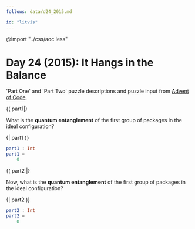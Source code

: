 ```yaml
---
follows: data/d24_2015.md

id: "litvis"
---
```


@import "../css/aoc.less"

# Day 24 (2015): It Hangs in the Balance

'Part One' and 'Part Two' puzzle descriptions and puzzle input from [Advent of Code](https://adventofcode.com/2015/day/24).

{( part1|}

What is the **quantum entanglement** of the first group of packages in the ideal configuration?

{| part1 )}

```elm {l r}
part1 : Int
part1 =
    0
```

{( part2 |}

Now, what is the **quantum entanglement** of the first group of packages in the ideal configuration?

{| part2 )}

```elm {l r}
part2 : Int
part2 =
    0
```
